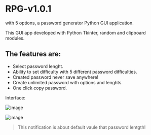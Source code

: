 
# RPG-v1.0.1
with 5 options, a password generator Python GUI application.

This GUI app developed with Python Tkinter, random and clipboard modules.

The features are:
-

- Select password lenght.
- Ability to set difficulty with 5 different password difficulties.
- Created password never save anywhere!
- Create unlimited password with options and lenghts.
- One click copy password.


Interface:

![image](https://user-images.githubusercontent.com/4365391/219131833-98b3ea6c-5381-4691-801e-7cc5f95770d2.png)

![image](https://user-images.githubusercontent.com/4365391/219131296-4e9bb3e3-010c-4b92-bec8-b962c7281be0.png)
 

> This notification is about default vaule that password lentgth!

